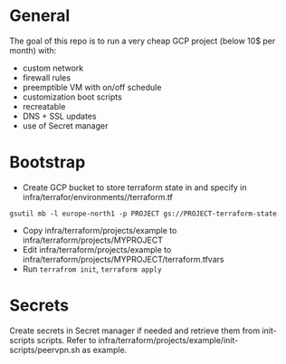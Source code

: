 # General

The goal of this repo is to run a very cheap GCP project (below 10$ per month) with:

- custom network
- firewall rules
- preemptible VM with on/off schedule
- customization boot scripts
- recreatable
- DNS + SSL updates
- use of Secret manager

# Bootstrap

- Create GCP bucket to store terraform state in and specify in infra/terrafor/environments/<environment>/terraform.tf

```
gsutil mb -l europe-north1 -p PROJECT gs://PROJECT-terraform-state
```

- Copy infra/terraform/projects/example to infra/terraform/projects/MYPROJECT
- Edit infra/terraform/projects/example to infra/terraform/projects/MYPROJECT/terraform.tfvars
- Run `terrafrom init`, `terraform apply`
  

# Secrets

Create secrets in Secret manager if needed and retrieve them from init-scripts scripts. 
Refer to infra/terraform/projects/example/init-scripts/peervpn.sh as example.

